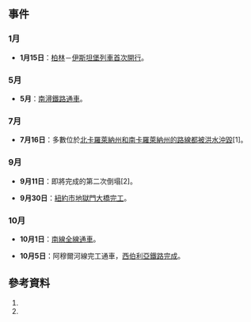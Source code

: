 ## 事件

### 1月

  - **1月15日**：[柏林](../Page/柏林.md "wikilink")－[伊斯坦堡列車首次開行](../Page/伊斯坦堡.md "wikilink")。

### 5月

  - **5月**：[南潯鐵路通車](https://zh.wikipedia.org/wiki/南潯鐵路 "wikilink")。

### 7月

  - **7月16日**：多數位於[北卡羅萊納州和](https://zh.wikipedia.org/wiki/北卡羅萊納州 "wikilink")[南卡羅萊納州的路線都被洪水沖毀](https://zh.wikipedia.org/wiki/南卡羅萊納州 "wikilink")\[1\]。

### 9月

  - **9月11日**：即將完成的第二次倒塌\[2\]。

  - **9月30日**：[紐約市](https://zh.wikipedia.org/wiki/紐約市 "wikilink")[地獄門大橋完工](https://zh.wikipedia.org/wiki/地獄門大橋 "wikilink")。

### 10月

  - **10月1日**：[南線全線通車](https://zh.wikipedia.org/wiki/南線_\(泰國\) "wikilink")。

  - **10月5日**：阿穆爾河線完工通車，[西伯利亞鐵路完成](../Page/西伯利亞鐵路.md "wikilink")。

## 參考資料

1.
2.